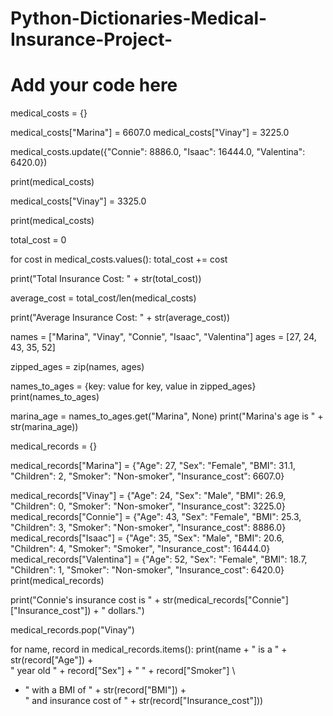 # Python-Dictionaries-Medical-Insurance-Project-

# Add your code here
medical_costs = {}

medical_costs["Marina"] = 6607.0
medical_costs["Vinay"] = 3225.0

medical_costs.update({"Connie": 8886.0, "Isaac": 16444.0, "Valentina": 6420.0})

print(medical_costs)


medical_costs["Vinay"] = 3325.0

print(medical_costs)

total_cost = 0

for cost in medical_costs.values():
  total_cost += cost


print("Total Insurance Cost: " + str(total_cost))


average_cost = total_cost/len(medical_costs)


print("Average Insurance Cost: " + str(average_cost))



names = ["Marina", "Vinay", "Connie", "Isaac", "Valentina"]
ages = [27, 24, 43, 35, 52]

zipped_ages = zip(names, ages)

names_to_ages = {key: value for key, value in zipped_ages}
print(names_to_ages)

marina_age = names_to_ages.get("Marina", None)
print("Marina's age is " + str(marina_age))


medical_records = {}

medical_records["Marina"] = {"Age": 27, "Sex": "Female", "BMI": 31.1, "Children": 2, "Smoker": "Non-smoker", "Insurance_cost": 6607.0}

medical_records["Vinay"] = {"Age": 24, "Sex": "Male", "BMI": 26.9, "Children": 0, "Smoker": "Non-smoker", "Insurance_cost": 3225.0}
medical_records["Connie"] = {"Age": 43, "Sex": "Female", "BMI": 25.3, "Children": 3, "Smoker": "Non-smoker", "Insurance_cost": 8886.0}
medical_records["Isaac"] = {"Age": 35, "Sex": "Male", "BMI": 20.6, "Children": 4, "Smoker": "Smoker", "Insurance_cost": 16444.0}
medical_records["Valentina"] = {"Age": 52, "Sex": "Female", "BMI": 18.7, "Children": 1, "Smoker": "Non-smoker", "Insurance_cost": 6420.0}
print(medical_records)


print("Connie's insurance cost is " + str(medical_records["Connie"]["Insurance_cost"]) + " dollars.")

medical_records.pop("Vinay")

for name, record in medical_records.items():
  print(name + " is a " + str(record["Age"]) + \
  " year old " + record["Sex"] + " " + record["Smoker"] \
  + " with a BMI of " + str(record["BMI"]) + \
  " and insurance cost of " + str(record["Insurance_cost"]))
